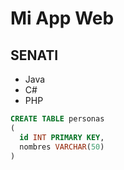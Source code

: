 # Mi App Web #
## SENATI ##

* Java
* C#
* PHP

```sql
CREATE TABLE personas
(
  id INT PRIMARY KEY,
  nombres VARCHAR(50)
)
```
